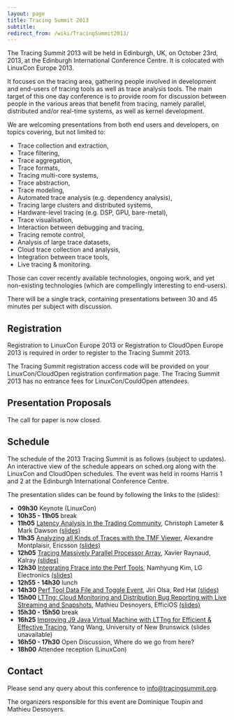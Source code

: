 ```yaml
---
layout: page
title: Tracing Summit 2013
subtitle: 
redirect_from: /wiki/TracingSummit2013/
---
```


The Tracing Summit 2013 will be held in Edinburgh, UK, on October 23rd, 2013, at the Edinburgh International Conference Centre. It is colocated with LinuxCon Europe 2013.

It focuses on the tracing area, gathering people involved in development and end-users of tracing tools as well as trace analysis tools. The main target of this one day conference is to provide room for discussion between people in the various areas that benefit from tracing, namely parallel, distributed and/or real-time systems, as well as kernel development.

We are welcoming presentations from both end users and developers, on topics covering, but not limited to:

* Trace collection and extraction,
* Trace filtering,
* Trace aggregation,
* Trace formats,
* Tracing multi-core systems,
* Trace abstraction,
* Trace modeling,
* Automated trace analysis (e.g. dependency analysis),
* Tracing large clusters and distributed systems,
* Hardware-level tracing (e.g. DSP, GPU, bare-metal),
* Trace visualisation,
* Interaction between debugging and tracing,
* Tracing remote control,
* Analysis of large trace datasets,
* Cloud trace collection and analysis,
* Integration between trace tools,
* Live tracing & monitoring.

Those can cover recently available technologies, ongoing work, and yet non-existing technologies (which are compellingly interesting to end-users).

There will be a single track, containing presentations between 30 and 45 minutes per subject with discussion.

## Registration
Registration to LinuxCon Europe 2013 or Registration to CloudOpen Europe 2013 is required in order to register to the Tracing Summit 2013.

The Tracing Summit registration access code will be provided on your LinuxCon/CloudOpen registration confirmation page. The Tracing Summit 2013 has no entrance fees for LinuxCon/CouldOpen attendees.

## Presentation Proposals
The call for paper is now closed.

## Schedule
The schedule of the 2013 Tracing Summit is as follows (subject to updates). An interactive view of the schedule appears on sched.org along with the LinuxCon and CloudOpen schedules. The event was held in rooms Harris 1 and 2 at the Edinburgh International Conference Centre.

The presentation slides can be found by following the links to the (slides):

* **09h30** Keynote (LinuxCon)
* **10h35 - 11h05** break
* **11h05** [Latency Analysis in the Trading Community](Trading), Christoph Lameter & Mark Dawson [(slides)](files/Latency_Analysis_in_the_Trading_Community_-_Tracing_Summit_2013.pdf)
* **11h35** [Analyzing all Kinds of Traces with the TMF Viewer](TMF), Alexandre Montplaisir, Ericsson [(slides)](files/TMF_AMG_TracingSummit2013.pdf)
* **12h05** [Tracing Massively Parallel Processor Array](massivepar), Xavier Raynaud, Kalray [(slides)](files/TracingMPPA_XavierRaynaud_TraceSummit2013_2.pdf)
* **12h30** [Integrating Ftrace into the Perf Tools](FtraceIntoPerf), Namhyung Kim, LG Electronics [(slides)](files/Perf-ftrace.pdf)
* **12h55 - 14h30** lunch
* **14h30** [Perf Tool Data File and Toggle Event](PerfFeatures), Jiri Olsa, Red Hat [(slides)](files/Jolsa_edinburgh.pdf)
* **15h00** [LTTng: Cloud Monitoring and Distribution Bug Reporting with Live Streaming and Snapshots](LTTngCloudDistro), Mathieu Desnoyers, EfficiOS [(slides)](files/Lttng-desnoyers-tracing-summit-2013.pdf)
* **15h30 - 15h50** break
* **16h25** [Improving J9 Java Virtual Machine with LTTng for Efficient & Effective Tracing](j9), Yang Wang, University of New Brunswick (slides unavailable)
* **16h50 - 17h30** Open Discussion, Where do we go from here?
* **18h00** Attendee reception (LinuxCon)

## Contact
Please send any query about this conference to info@tracingsummit.org.

The organizers responsible for this event are Dominique Toupin and Mathieu Desnoyers.
